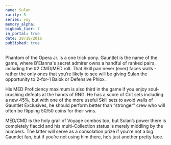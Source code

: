 ```yaml
---
name: Sulan
rarity: 5
series: voy
memory_alpha:
bigbook_tier: 7
in_portal: true
date: 28/10/2016
published: true
---
```


Phantom of the Opera Jr. is a one trick pony. Gauntlet is the name of the game, where B'Elanna's secret admirer owns a handful of ranked pairs, including the #2 CMD/MED roll. That Skill pair never (ever) faces walls - rather the only ones that you’re likely to see will be giving Sulan the opportunity to 2-for-1 Balok or Defensive Phlox.

His MED Proficiency maximum is also third in the game if you enjoy soul-crushing defeats at the hands of RNG. He has a score of Crit sets including a new 45%, but with one of the more useful Skill sets to avoid walls of Gauntlet Exclusives, he should perform better than “stronger” crew who will often be flipping 50/50 coins for their wins.

MED/CMD is the holy grail of Voyage combos too, but Sulan’s power there is completely flaccid and his multi-Collection status is merely middling by the numbers. The latter will serve as a consolation prize if you’re not a big Gauntlet fan, but if you’re not using him there, he’s just another pretty face.
